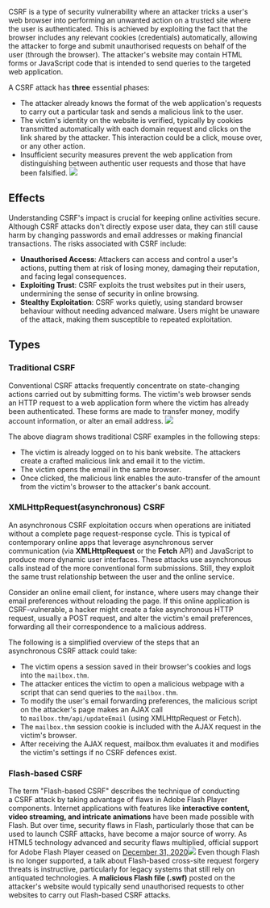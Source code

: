 CSRF is a type of security vulnerability where an attacker tricks a user's web browser into performing an unwanted action on a trusted site where the user is authenticated. This is achieved by exploiting the fact that the browser includes any relevant cookies (credentials) automatically, allowing the attacker to forge and submit unauthorised requests on behalf of the user (through the browser). The attacker's website may contain HTML forms or JavaScript code that is intended to send queries to the targeted web application.

A CSRF attack has **three** essential phases:
- The attacker already knows the format of the web application's requests to carry out a particular task and sends a malicious link to the user.
- The victim's identity on the website is verified, typically by cookies transmitted automatically with each domain request and clicks on the link shared by the attacker. This interaction could be a click, mouse over, or any other action.
- Insufficient security measures prevent the web application from distinguishing between authentic user requests and those that have been falsified.	![](Pasted%20image%2020241224131423.png)

## Effects
Understanding CSRF's impact is crucial for keeping online activities secure. Although CSRF attacks don't directly expose user data, they can still cause harm by changing passwords and email addresses or making financial transactions. The risks associated with CSRF include:

- **Unauthorised Access**: Attackers can access and control a user's actions, putting them at risk of losing money, damaging their reputation, and facing legal consequences.
- **Exploiting Trust**: CSRF exploits the trust websites put in their users, undermining the sense of security in online browsing.
- **Stealthy Exploitation**: CSRF works quietly, using standard browser behaviour without needing advanced malware. Users might be unaware of the attack, making them susceptible to repeated exploitation.


## Types
### **Traditional CSRF**
Conventional CSRF attacks frequently concentrate on state-changing actions carried out by submitting forms. The victim's web browser sends an HTTP request to a web application form where the victim has already been authenticated. These forms are made to transfer money, modify account information, or alter an email address.
	![](Pasted%20image%2020241224131838.png)

The above diagram shows traditional CSRF examples in the following steps:
- The victim is already logged on to his bank website. The attackers create a crafted malicious link and email it to the victim.
- The victim opens the email in the same browser.
- Once clicked, the malicious link enables the auto-transfer of the amount from the victim's browser to the attacker's bank account.

### **XMLHttpRequest(asynchronous) CSRF**
An asynchronous CSRF exploitation occurs when operations are initiated without a complete page request-response cycle. This is typical of contemporary online apps that leverage asynchronous server communication (via **XMLHttpRequest** or the **Fetch** API) and JavaScript to produce more dynamic user interfaces. These attacks use asynchronous calls instead of the more conventional form submissions. Still, they exploit the same trust relationship between the user and the online service.

Consider an online email client, for instance, where users may change their email preferences without reloading the page. If this online application is CSRF-vulnerable, a hacker might create a fake asynchronous HTTP request, usually a POST request, and alter the victim's email preferences, forwarding all their correspondence to a malicious address.

The following is a simplified overview of the steps that an asynchronous CSRF attack could take:
- The victim opens a session saved in their browser's cookies and logs into the `mailbox.thm`.  
- The attacker entices the victim to open a malicious webpage with a script that can send queries to the `mailbox.thm`.  
- To modify the user's email forwarding preferences, the malicious script on the attacker's page makes an AJAX call to `mailbox.thm/api/updateEmail` (using XMLHttpRequest or Fetch).
- The `mailbox.thm` session cookie is included with the AJAX request in the victim's browser.
- After receiving the AJAX request, mailbox.thm evaluates it and modifies the victim's settings if no CSRF defences exist.

### **Flash-based CSRF**
The term "Flash-based CSRF" describes the technique of conducting a CSRF attack by taking advantage of flaws in Adobe Flash Player components. Internet applications with features like **interactive content, video streaming, and intricate animations** have been made possible with Flash. But over time, security flaws in Flash, particularly those that can be used to launch CSRF attacks, have become a major source of worry. As HTML5 technology advanced and security flaws multiplied, official support for Adobe Flash Player ceased on [December 31, 2020](https://www.adobe.com/products/flashplayer/end-of-life.html)![](Pasted%20image%2020241224132847.png)
Even though Flash is no longer supported, a talk about Flash-based cross-site request forgery threats is instructive, particularly for legacy systems that still rely on antiquated technologies. A **malicious Flash file (.swf)** posted on the attacker's website would typically send unauthorised requests to other websites to carry out Flash-based CSRF attacks.